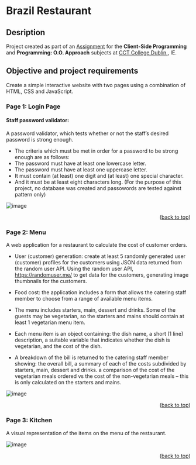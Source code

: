 <a name="readme-top"></a>
# Brazil Restaurant

## Desription

 Project created as part of an [Assignment](./CA3_-_Client-Side_Programming_-_BSc.pdf/?target=_blank) for the **Client-Side Programming** and **Programming: O.O. Approach** subjects at <a href="https://www.cct.ie" target="blank"> CCT College Dublin </a>, IE.

## Objective and project requirements

Create a simple interactive website with two pages using a combination of HTML, CSS and JavaScript. 

### **Page 1: Login Page**

#### Staff password validator: 
A password validator, which tests whether or not the staff’s desired password is strong enough.
- The criteria which must be met in order for a password to be strong enough are as follows: 
- The password must have at least one lowercase letter. 
- The password must have at least one uppercase letter. 
- It must contain (at least) one digit and (at least) one special character. 
- And it must be at least eight characters long.
(For the purpose of this project, no database was created and passowords are tested against pattern only)

![image](https://github.com/dacsantos/Brazil-Restaurant/assets/72028806/5b6b6114-d7ca-4af3-af55-3a920273bc55)

<p align="right">(<a href="#readme-top">back to top</a>)</p>

### **Page 2: Menu**

A web application for a restaurant to calculate the cost of customer orders. 

- User (customer) generation: create at least 5 randomly generated user (customer) profiles for the customers 
using JSON data returned from the random user API. Using the random user API, https://randomuser.me/ to get data for the customers,
generating image thumbnails for the customers.

- Food cost: the application includes a form that allows the catering staff member to choose from a range of available menu items.
- The menu includes starters, main, dessert and drinks. Some of the guests may be vegetarian, so the starters and mains should contain at least 1 vegetarian menu item.
- Each menu item is an object containing: the dish name, a short (1 line) description, a suitable variable that indicates whether the dish is vegetarian, and the cost of the dish.
- A breakdown of the bill is returned to the catering staff member showing: the overall bill, a summary of each of the costs subdivided by starters, main, dessert and drinks.
a comparison of the cost of the vegetarian meals ordered vs the cost of the non-vegetarian meals – this is only calculated on the starters and mains. 

![image](https://github.com/dacsantos/Brazil-Restaurant/assets/72028806/00ecd91c-749e-4704-99cd-70d1ff6d4fc9)

<p align="right">(<a href="#readme-top">back to top</a>)</p>

### **Page 3: Kitchen** ###

A visual representation of the items on the menu of the restaurant.

![image](https://github.com/dacsantos/Brazil-Restaurant/assets/72028806/4d11fa3b-35f1-456c-9534-23a54f70fdf6)


<p align="right">(<a href="#readme-top">back to top</a>)</p>
